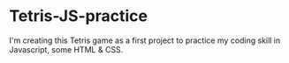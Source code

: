 # Tetris-JS-practice
I'm creating this Tetris game as a first project to practice my coding skill in Javascript, some HTML &amp; CSS.
